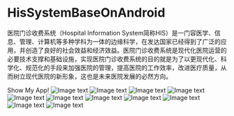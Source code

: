# HisSystemBaseOnAndroid
医院门诊收费系统（Hospital Information System简称HIS）是一门容医学、信息、管理、计算机等多种学科为一体的边缘科学，在发达国家已经得到了广泛的应用，并创造了良好的社会效益和经济效益。医院门诊收费系统是现代化医院运营的必要技术支撑和基础设施，实现医院门诊收费系统的目的就是为了以更现代化、科学化、规范化的手段来加强医院的管理，提高医院的工作效率，改进医疗质量，从而树立现代医院的新形象，这也是未来医院发展的必然方向。

Show My App!
![Image text](https://github.com/Hyainth/HisSystemBaseOnAndroid/blob/master/imgFile.fld/t1.jpg?raw=true)
![Image text](https://github.com/Hyainth/HisSystemBaseOnAndroid/blob/master/imgFile.fld/t2.png?raw=true)
![Image text](https://github.com/Hyainth/HisSystemBaseOnAndroid/blob/master/imgFile.fld/t3.png?raw=true)
![Image text](https://github.com/Hyainth/HisSystemBaseOnAndroid/blob/master/imgFile.fld/t4.png?raw=true)
![Image text](https://github.com/Hyainth/HisSystemBaseOnAndroid/blob/master/imgFile.fld/t5.png?raw=true)
![Image text](https://github.com/Hyainth/HisSystemBaseOnAndroid/blob/master/imgFile.fld/t6.png?raw=true)
![Image text](https://github.com/Hyainth/HisSystemBaseOnAndroid/blob/master/imgFile.fld/t7.png?raw=true)
![Image text](https://github.com/Hyainth/HisSystemBaseOnAndroid/blob/master/imgFile.fld/t8.png?raw=true)
![Image text](https://github.com/Hyainth/HisSystemBaseOnAndroid/blob/master/imgFile.fld/t9.png?raw=true)
![Image text](https://github.com/Hyainth/HisSystemBaseOnAndroid/blob/master/imgFile.fld/t10.png?raw=true)
![Image text](https://github.com/Hyainth/HisSystemBaseOnAndroid/blob/master/imgFile.fld/t11.png?raw=true)
